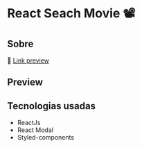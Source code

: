 # React Seach Movie 📽

## Sobre

🔗 <a href="https://react-g6qbvr.stackblitz.io">Link preview</a>

## Preview


## Tecnologias usadas
<ul>
  <li>ReactJs</li>
  <li>React Modal</li>
  <li>Styled-components</li>
</ul>

